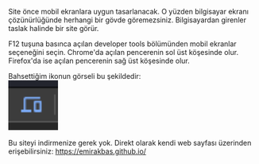 Site önce mobil ekranlara uygun tasarlanacak. O yüzden bilgisayar ekranı çözünürlüğünde herhangi bir gövde göremezsiniz. Bilgisayardan girenler taslak halinde bir site görür.

F12 tuşuna basınca açılan developer tools bölümünden mobil ekranlar seçeneğini seçin. Chrome'da açılan pencerenin sol üst köşesinde olur. Firefox'da ise açılan pencerenin sağ üst köşesinde olur.

Bahsettiğim ikonun görseli bu şekildedir: <br>
<img src="/ekran.png" width="100" height="100">

Bu siteyi indirmenize gerek yok. Direkt olarak kendi web sayfası üzerinden erişebilirsiniz: https://emirakbas.github.io/
